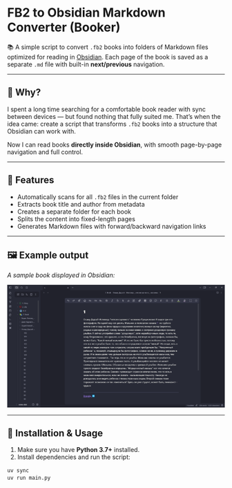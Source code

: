 # FB2 to Obsidian Markdown Converter (Booker)

📚 A simple script to convert `.fb2` books into folders of Markdown files optimized for reading in [Obsidian](https://obsidian.md).
Each page of the book is saved as a separate `.md` file with built-in **next/previous** navigation.

---

## 🤔 Why?

I spent a long time searching for a comfortable book reader with sync between devices — but found nothing that fully suited me.
That’s when the idea came: create a script that transforms `.fb2` books into a structure that Obsidian can work with.

Now I can read books **directly inside Obsidian**, with smooth page-by-page navigation and full control.

---

## 🔧 Features

- Automatically scans for all `.fb2` files in the current folder
- Extracts book title and author from metadata
- Creates a separate folder for each book
- Splits the content into fixed-length pages
- Generates Markdown files with forward/backward navigation links

---

## 🖼 Example output

_A sample book displayed in Obsidian:_

![Example](image.png)

---

## 🚀 Installation & Usage

1. Make sure you have **Python 3.7+** installed.
2. Install dependencies and run the script:

```bash
uv sync
uv run main.py
```

